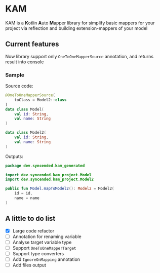 # KAM
KAM is a **K**otlin **A**uto **M**apper library for simplify basic mappers for your project via reflection and building extension-mappers of your model

## Current features
Now library support only `OneToOneMapperSource` annotation, and returns result into console

### Sample
Source code:
```kotlin
@OneToOneMapperSource(
    toClass = Model2::class
)
data class Model(
    val id: String,
    val name: String
)

data class Model2(
    val id: String,
    val name: String
)
```

Outputs:
```kotlin
package dev.syncended.kam_generated

import dev.syncended.kam_project.Model
import dev.syncended.kam_project.Model2

public fun Model.mapToModel2(): Model2 = Model2(
    id = id,
    name = name
)
```

## A little to do list
- [x] Large code refactor
- [ ] Annotation for renaming variable
- [ ] Analyse target variable type
- [ ] Support `OneToOneMapperTarget`
- [ ] Support type converters
- [ ] Add `IgnoreOnMapping` annotation
- [ ] Add files output
